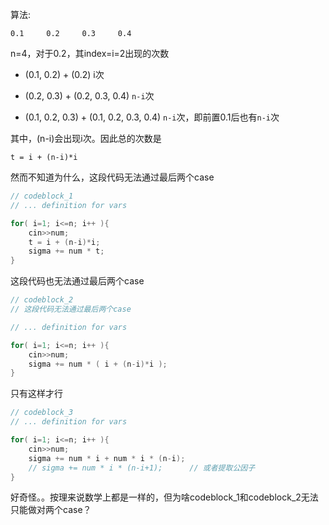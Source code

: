 算法:

```
0.1     0.2     0.3     0.4
```

n=4，对于0.2，其index=i=2出现的次数

*   (0.1, 0.2) + (0.2)  i次

*   (0.2, 0.3) + (0.2, 0.3, 0.4)    `n-i`次

*   (0.1, 0.2, 0.3) + (0.1, 0.2, 0.3, 0.4)  `n-i`次，即前置0.1后也有`n-i`次

其中，(n-i)会出现i次。因此总的次数是

```
t = i + (n-i)*i
```

然而不知道为什么，这段代码无法通过最后两个case

```cpp
// codeblock_1
// ... definition for vars

for( i=1; i<=n; i++ ){
	cin>>num;
	t = i + (n-i)*i;
	sigma += num * t;
}
```

这段代码也无法通过最后两个case

```cpp
// codeblock_2
// 这段代码无法通过最后两个case

// ... definition for vars

for( i=1; i<=n; i++ ){
	cin>>num;
	sigma += num * ( i + (n-i)*i );
}
```

只有这样才行

```cpp
// codeblock_3
// ... definition for vars

for( i=1; i<=n; i++ ){
	cin>>num;
	sigma += num * i + num * i * (n-i);
	// sigma += num * i * (n-i+1);      // 或者提取公因子
}
```

好奇怪。。按理来说数学上都是一样的，但为啥codeblock_1和codeblock_2无法只能做对两个case？